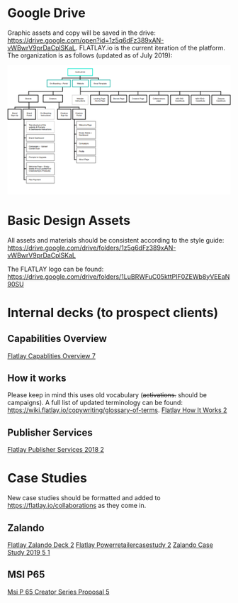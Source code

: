 <!-- TITLE: Collateral Assets -->

# Google Drive
Graphic assets and copy will be saved in the drive: https://drive.google.com/open?id=1z5q6dFz389xAN-vWBwrV9prDaCplSKaL.
FLATLAY.io is the current iteration of the platform. The organization is as follows (updated as of July 2019):

![Google Drive Map](/uploads/google-drive-map.png "Google Drive Map")

# Basic Design Assets
All assets and materials should be consistent according to the style guide: https://drive.google.com/drive/folders/1z5q6dFz389xAN-vWBwrV9prDaCplSKaL

The FLATLAY logo can be found: https://drive.google.com/drive/folders/1LuBRWFuC05kttPIF0ZEWb8yVEEaN90SU

# Internal decks (to prospect clients)
## Capabilities Overview
[Flatlay Capablities Overview 7](/uploads/flatlay-capablities-overview-7.pdf "Flatlay Capablities Overview 7")

## How it works
Please keep in mind this uses old vocabulary (~~activations.~~ should be campaigns). A full list of updated terminology can be found: https://wiki.flatlay.io/copywriting/glossary-of-terms.
[Flatlay How It Works 2](/uploads/flatlay-how-it-works-2.pdf "Flatlay How It Works 2")

## Publisher Services
[Flatlay Publisher Services 2018 2](/uploads/flatlay-publisher-services-2018-2.pdf "Flatlay Publisher Services 2018 2")
# Case Studies
New case studies should be formatted and added to https://flatlay.io/collaborations as they come in.

## Zalando
[Flatlay Zalando Deck 2](/uploads/flatlay-zalando-deck-2.pdf "Flatlay Zalando Deck 2")
[Flatlay Powerretailercasestudy 2](/uploads/flatlay-powerretailercasestudy-2.pdf "Flatlay Powerretailercasestudy 2")
[Zalando Case Study 2019 5 1](/uploads/zalando-case-study-2019-5-1.pdf "Zalando Case Study 2019 5 1")

## MSI P65
[Msi P 65 Creator Series Proposal 5](/uploads/msi-p-65-creator-series-proposal-5.pdf "Msi P 65 Creator Series Proposal 5")